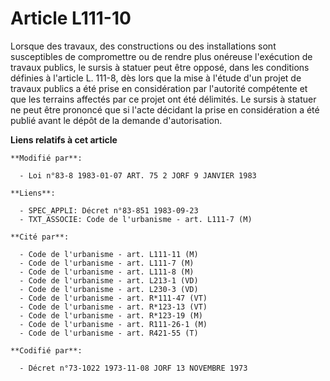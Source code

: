 # Article L111-10

Lorsque des travaux, des constructions ou des installations sont susceptibles de compromettre ou de rendre plus onéreuse
l'exécution de travaux publics, le sursis à statuer peut être opposé, dans les conditions définies à l'article L. 111-8, dès
lors que la mise à l'étude d'un projet de travaux publics a été prise en considération par l'autorité compétente et que les
terrains affectés par ce projet ont été délimités. Le sursis à statuer ne peut être prononcé que si l'acte décidant la prise
en considération a été publié avant le dépôt de la demande d'autorisation.

**Liens relatifs à cet article**

	**Modifié par**:

	  - Loi n°83-8 1983-01-07 ART. 75 2 JORF 9 JANVIER 1983

	**Liens**:

	  - SPEC_APPLI: Décret n°83-851 1983-09-23
	  - TXT_ASSOCIE: Code de l'urbanisme - art. L111-7 (M)

	**Cité par**:

	  - Code de l'urbanisme - art. L111-11 (M)
	  - Code de l'urbanisme - art. L111-7 (M)
	  - Code de l'urbanisme - art. L111-8 (M)
	  - Code de l'urbanisme - art. L213-1 (VD)
	  - Code de l'urbanisme - art. L230-3 (VD)
	  - Code de l'urbanisme - art. R*111-47 (VT)
	  - Code de l'urbanisme - art. R*123-13 (VT)
	  - Code de l'urbanisme - art. R*123-19 (M)
	  - Code de l'urbanisme - art. R111-26-1 (M)
	  - Code de l'urbanisme - art. R421-55 (T)

	**Codifié par**:

	  - Décret n°73-1022 1973-11-08 JORF 13 NOVEMBRE 1973
